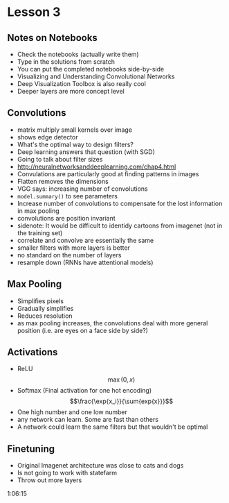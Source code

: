 # Lesson 3

## Notes on Notebooks
- Check the notebooks (actually write them)
- Type in the solutions from scratch
- You can put the completed notebooks side-by-side
- Visualizing and Understanding Convolutional Networks
- Deep Visualization Toolbox is also really cool
- Deeper layers are more concept level

## Convolutions
- matrix multiply small kernels over image
- shows edge detector
- What's the optimal way to design filters?
- Deep learning answers that question (with SGD)
- Going to talk about filter sizes
- http://neuralnetworksanddeeplearning.com/chap4.html
- Convulations are particularly good at finding patterns in images
- Flatten removes the dimensions
- VGG says: increasing number of convolutions
- `model.summary()` to see parameters
- Increase number of convolutions to compensate for the lost information in max pooling
- convolutions are position invariant
- sidenote: It would be difficult to identidy cartoons from imagenet (not in the training set)
- correlate and convolve are essentially the same
- smaller filters with more layers is better
- no standard on the number of layers
- resample down (RNNs have attentional models)

## Max Pooling
- Simplifies pixels
- Gradually simplifies
- Reduces resolution
- as max pooling increases, the convolutions deal with more general position (i.e. are eyes on a face side by side?)

## Activations
- ReLU
$$\max(0,x)$$
- Softmax (Final activation for one hot encoding)
$$\frac{\exp{x_i}}{\sum{exp{x}}}$$
- One high number and one low number
- any network can learn. Some are fast than others
- A network could learn the same filters but that wouldn't be optimal

## Finetuning
- Original Imagenet architecture was close to cats and dogs
- Is not going to work with statefarm
- Throw out more layers

1:06:15
